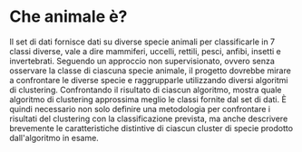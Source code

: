 # Che animale è?
Il set di dati fornisce dati su diverse specie animali per classificarle in 7 classi diverse, vale a dire mammiferi, uccelli, rettili, pesci, anfibi, insetti e invertebrati. 
Seguendo un approccio non supervisionato, ovvero senza osservare la classe di ciascuna specie animale, il progetto dovrebbe mirare a confrontare le diverse specie e raggrupparle utilizzando diversi algoritmi di clustering.
Confrontando il risultato di ciascun algoritmo, mostra quale algoritmo di clustering approssima meglio le classi fornite dal set di dati.
È quindi necessario non solo definire una metodologia per confrontare i risultati del clustering con la classificazione prevista, ma anche descrivere brevemente le caratteristiche distintive di ciascun cluster di
specie prodotto dall'algoritmo in esame.
